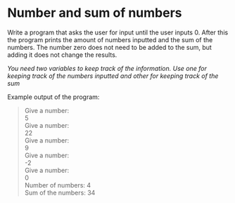 # Number and sum of numbers

Write a program that asks the user for input until the user inputs 0. After this the program prints the amount of numbers inputted and the sum of the numbers. The number zero does not need to be added to the sum, but adding it does not change the results.

*You need two variables to keep track of the information. Use one for keeping track of the numbers inputted and other for keeping track of the sum*

Example output of the program:

> Give a number: <br>
5 <br>
Give a number: <br>
22 <br>
Give a number: <br>
9 <br>
Give a number: <br>
-2 <br>
Give a number: <br>
0 <br>
Number of numbers: 4 <br>
Sum of the numbers: 34 <br>